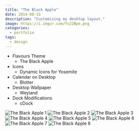 ```yaml
---
title: "The Black Apple"
date: 2014-08-15
description: "Customizing my desktop layout."
image: https://i.imgur.com/Yv22Bpe.png
categories:
  - portfolio
tags:
  - design
---
```


- Flavours Theme
  - The Black Apple
- Icons
  - Dynamic Icons for Yosemite
- Calendar on Desktop
  - Blotter
- Desktop Wallpaper
  - Weyland
- Dock Modifications
  - cDock

![The Black Apple 1](https://i.imgur.com/Yv22Bpe.png)
![The Black Apple 2](https://i.imgur.com/KDAPfO6.png)
![The Black Apple 3](https://i.imgur.com/HukSGWb.png)
![The Black Apple 4](https://i.imgur.com/rD6ZlPA.png)
![The Black Apple 5](https://i.imgur.com/WgsPw03.png)
![The Black Apple 6](https://i.imgur.com/JsJmNvQ.png)
![The Black Apple 7](https://i.imgur.com/uNK0j4V.png)
![The Black Apple 8](https://i.imgur.com/Zqfhhdm.png)
